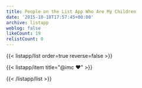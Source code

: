 ```yaml
---
title: People on the List App Who Are My Children
date: '2015-10-18T17:57:45+00:00'
archive: listapp
weblog: false
likeCount: 19
relistCount: 0
---
```



{{< listapp/list order=true reverse=false >}}

   {{< listapp/item title="@imc ❤️" >}}

{{< /listapp/list >}}
